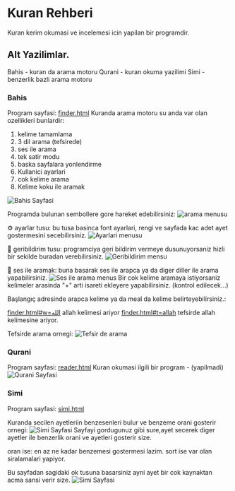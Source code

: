 # Kuran Rehberi 
Kuran kerim okumasi ve incelemesi icin yapilan bir programdir. 

## Alt Yazilimlar.
Bahis - kuran da arama motoru
Qurani - kuran okuma yazilimi
Simi - benzerlik bazli arama motoru

### Bahis
Program sayfasi: [finder.html](../finder.html)
Kuranda arama motoru su anda var olan ozellikleri bunlardir: 
   1. kelime tamamlama
   2. 3 dil arama (tefsirede) 
   3. ses ile arama
   4. tek satir modu 
   5. baska sayfalara yonlendirme 
   6. Kullanici ayarlari 
   7. cok kelime arama 
   8. Kelime koku ile aramak 
   
![Bahis Sayfasi](../images/finder.png)

Programda bulunan sembollere gore hareket edebilirsiniz: 
![arama menusu](../images/SearchBar.png)

⚙️ ayarlar tusu: bu tusa basinca font ayarlari, rengi ve sayfada kac adet ayet gostermesini secebilirsiniz.
![Ayarlari menusu](../images/finderAyarlar.png)

📝 geribildirim tusu: programciya geri bildirim vermeye dusunuyorsaniz hizli bir sekilde buradan verebilirsiniz.
![Geribildirim mensu](../images/geribildirim.png)

🎤 ses ile aramak: buna basarak ses ile arapca ya da diger diller ile arama yapabilirsiniz.
![Ses ile arama menus](../images/sesArama.png)
Bir cok kelime aramaya istiyorsaniz kelimeler arasinda  "+" arti isareti ekleyere yapabilirsiniz.
(kontrol edilecek...)

Başlangıç adresinde arapca kelime ya da meal da kelime belirteyebilirsiniz.:

[finder.html#w=الله](../finder.html#w=الله) allah kelimesi ariyor
[finder.html#t=allah](../finder.html#t=allah) tefsirde allah kelimesine ariyor. 

Tefsirde arama ornegi: 
![Tefsir de arama](../images/finderTefsirArama.png)

### Qurani
Program sayfasi: [reader.html](../reader.html)
Kuran okumasi ilgili bir program - (yapilmadi)
![Qurani Sayfasi](../images/reader.png)

### Simi
Program sayfasi: [simi.html](../simi.html)

Kuranda secilen ayetleriin benzesenleri bulur ve benzeme orani gosterir ornegi:
![Simi Sayfasi](../images/simiSearch.png)
Sayfayi gordugunuz gibi sure,ayet secerek diger ayetler ile benzerlik orani ve ayetleri gosterir size. 

oran ise: en az ne kadar benzemesi gostermesi lazim. 
sort ise var olan siralamalari yapiyor.

Bu sayfadan sagidaki ok tusuna basarsiniz ayni ayet bir cok kaynaktan acma sansi verir size.
![Simi Sayfasi](../images/SimiDirection.png)





